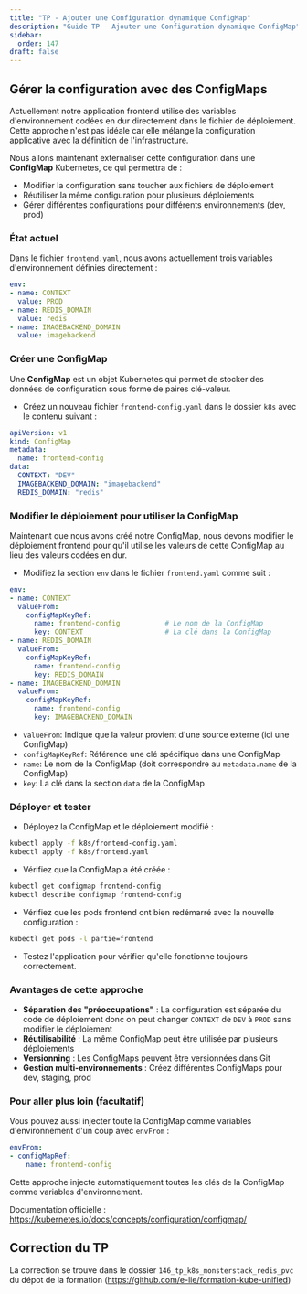 ```yaml
---
title: "TP - Ajouter une Configuration dynamique ConfigMap"
description: "Guide TP - Ajouter une Configuration dynamique ConfigMap"
sidebar:
  order: 147
draft: false
---
```



## Gérer la configuration avec des ConfigMaps

Actuellement notre application frontend utilise des variables d'environnement codées en dur directement dans le fichier de déploiement. Cette approche n'est pas idéale car elle mélange la configuration applicative avec la définition de l'infrastructure.

Nous allons maintenant externaliser cette configuration dans une **ConfigMap** Kubernetes, ce qui permettra de :
- Modifier la configuration sans toucher aux fichiers de déploiement
- Réutiliser la même configuration pour plusieurs déploiements
- Gérer différentes configurations pour différents environnements (dev, prod)

### État actuel

Dans le fichier `frontend.yaml`, nous avons actuellement trois variables d'environnement définies directement :

```yaml
env:
- name: CONTEXT
  value: PROD
- name: REDIS_DOMAIN
  value: redis
- name: IMAGEBACKEND_DOMAIN
  value: imagebackend
```

### Créer une ConfigMap

Une **ConfigMap** est un objet Kubernetes qui permet de stocker des données de configuration sous forme de paires clé-valeur.

- Créez un nouveau fichier `frontend-config.yaml` dans le dossier `k8s` avec le contenu suivant :

```yaml
apiVersion: v1
kind: ConfigMap
metadata:
  name: frontend-config
data:
  CONTEXT: "DEV"
  IMAGEBACKEND_DOMAIN: "imagebackend"
  REDIS_DOMAIN: "redis"
```

### Modifier le déploiement pour utiliser la ConfigMap

Maintenant que nous avons créé notre ConfigMap, nous devons modifier le déploiement frontend pour qu'il utilise les valeurs de cette ConfigMap au lieu des valeurs codées en dur.

- Modifiez la section `env` dans le fichier `frontend.yaml` comme suit :


```yaml
env:
- name: CONTEXT
  valueFrom:
    configMapKeyRef:
      name: frontend-config           # Le nom de la ConfigMap
      key: CONTEXT                    # La clé dans la ConfigMap
- name: REDIS_DOMAIN
  valueFrom:
    configMapKeyRef:
      name: frontend-config
      key: REDIS_DOMAIN
- name: IMAGEBACKEND_DOMAIN
  valueFrom:
    configMapKeyRef:
      name: frontend-config
      key: IMAGEBACKEND_DOMAIN
```


- `valueFrom`: Indique que la valeur provient d'une source externe (ici une ConfigMap)
- `configMapKeyRef`: Référence une clé spécifique dans une ConfigMap
- `name`: Le nom de la ConfigMap (doit correspondre au `metadata.name` de la ConfigMap)
- `key`: La clé dans la section `data` de la ConfigMap

### Déployer et tester

- Déployez la ConfigMap et le déploiement modifié :
```bash
kubectl apply -f k8s/frontend-config.yaml
kubectl apply -f k8s/frontend.yaml
```

- Vérifiez que la ConfigMap a été créée :
```bash
kubectl get configmap frontend-config
kubectl describe configmap frontend-config
```

- Vérifiez que les pods frontend ont bien redémarré avec la nouvelle configuration :
```bash
kubectl get pods -l partie=frontend
```

- Testez l'application pour vérifier qu'elle fonctionne toujours correctement.

### Avantages de cette approche

- **Séparation des "préoccupations"** : La configuration est séparée du code de déploiement donc on peut changer `CONTEXT` de `DEV` à `PROD` sans modifier le déploiement
- **Réutilisabilité** : La même ConfigMap peut être utilisée par plusieurs déploiements
- **Versionning** : Les ConfigMaps peuvent être versionnées dans Git
- **Gestion multi-environnements** : Créez différentes ConfigMaps pour dev, staging, prod

### Pour aller plus loin (facultatif)

Vous pouvez aussi injecter toute la ConfigMap comme variables d'environnement d'un coup avec `envFrom` :

```yaml
envFrom:
- configMapRef:
    name: frontend-config
```

Cette approche injecte automatiquement toutes les clés de la ConfigMap comme variables d'environnement.

Documentation officielle : https://kubernetes.io/docs/concepts/configuration/configmap/

## Correction du TP

La correction se trouve dans le dossier `146_tp_k8s_monsterstack_redis_pvc` du dépot de la formation (https://github.com/e-lie/formation-kube-unified)
